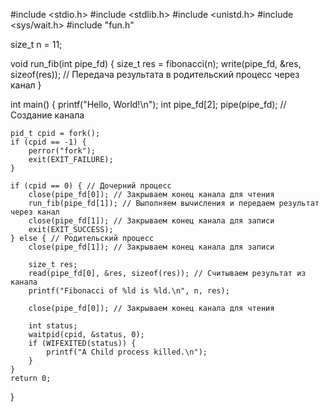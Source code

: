 #include <stdio.h>
#include <stdlib.h>
#include <unistd.h>
#include <sys/wait.h>
#include "fun.h"

size_t n = 11;

void run_fib(int pipe_fd) {
    size_t res = fibonacci(n);
    write(pipe_fd, &res, sizeof(res)); // Передача результата в родительский процесс через канал
}

int main() {
    printf("Hello, World!\n");
    int pipe_fd[2];
    pipe(pipe_fd); // Создание канала

    pid_t cpid = fork();
    if (cpid == -1) {
        perror("fork");
        exit(EXIT_FAILURE);
    }

    if (cpid == 0) { // Дочерний процесс
        close(pipe_fd[0]); // Закрываем конец канала для чтения
        run_fib(pipe_fd[1]); // Выполняем вычисления и передаем результат через канал
        close(pipe_fd[1]); // Закрываем конец канала для записи
        exit(EXIT_SUCCESS);
    } else { // Родительский процесс
        close(pipe_fd[1]); // Закрываем конец канала для записи

        size_t res;
        read(pipe_fd[0], &res, sizeof(res)); // Считываем результат из канала
        printf("Fibonacci of %ld is %ld.\n", n, res);

        close(pipe_fd[0]); // Закрываем конец канала для чтения

        int status;
        waitpid(cpid, &status, 0);
        if (WIFEXITED(status)) {
            printf("A Child process killed.\n");
        }
    }
    return 0;
}
